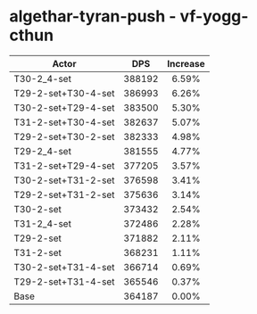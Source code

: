 # algethar-tyran-push - vf-yogg-cthun
| Actor | DPS | Increase |
|---|:---:|:---:|
|T30-2_4-set|388192|6.59%|
|T29-2-set+T30-4-set|386993|6.26%|
|T30-2-set+T29-4-set|383500|5.30%|
|T31-2-set+T30-4-set|382637|5.07%|
|T29-2-set+T30-2-set|382333|4.98%|
|T29-2_4-set|381555|4.77%|
|T31-2-set+T29-4-set|377205|3.57%|
|T30-2-set+T31-2-set|376598|3.41%|
|T29-2-set+T31-2-set|375636|3.14%|
|T30-2-set|373432|2.54%|
|T31-2_4-set|372486|2.28%|
|T29-2-set|371882|2.11%|
|T31-2-set|368231|1.11%|
|T30-2-set+T31-4-set|366714|0.69%|
|T29-2-set+T31-4-set|365546|0.37%|
|Base|364187|0.00%|
